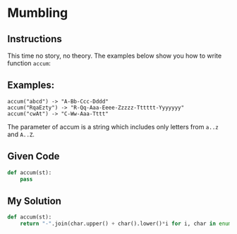 # Mumbling

## Instructions

This time no story, no theory. The examples below show you how to write function `accum`:

## Examples:

```
accum("abcd") -> "A-Bb-Ccc-Dddd"
accum("RqaEzty") -> "R-Qq-Aaa-Eeee-Zzzzz-Tttttt-Yyyyyyy"
accum("cwAt") -> "C-Ww-Aaa-Tttt"
```

The parameter of accum is a string which includes only letters from `a..z` and `A..Z`.

## Given Code
```python
def accum(st):
    pass
```

## My Solution
```python
def accum(st):
    return "-".join(char.upper() + char().lower()*i for i, char in enumerate(st))
```
